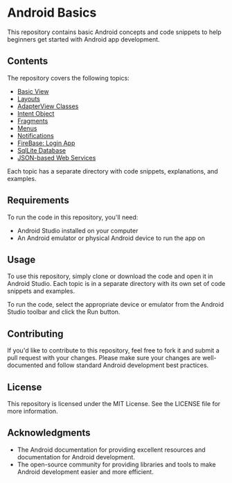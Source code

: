 # Android Basics

This repository contains basic Android concepts and code snippets to help beginners get started with Android app development.

## Contents

The repository covers the following topics:

- [Basic View](./Basic%20Views.md)
- [Layouts](./Layouts.md)
- [AdapterView Classes](./AdapterView%20Class.md)
- [Intent Object](./Intent%20Object.md)
- [Fragments](./Fragment.md)
- [Menus](./Menu.md)
- [Notifications](./Notifications.md)
- [FireBase: Login App](./FireBase:%20Login%20App.md)
- [SqlLite Database](./SqlLite.md)
- [JSON-based Web Services](./JSON%20based%20Web%20Services.md)

Each topic has a separate directory with code snippets, explanations, and examples.

## Requirements

To run the code in this repository, you'll need:

- Android Studio installed on your computer
- An Android emulator or physical Android device to run the app on

## Usage

To use this repository, simply clone or download the code and open it in Android Studio. Each topic is in a separate directory with its own set of code snippets and examples.

To run the code, select the appropriate device or emulator from the Android Studio toolbar and click the Run button.

## Contributing

If you'd like to contribute to this repository, feel free to fork it and submit a pull request with your changes. Please make sure your changes are well-documented and follow standard Android development best practices.

## License

This repository is licensed under the MIT License. See the LICENSE file for more information.

## Acknowledgments

- The Android documentation for providing excellent resources and documentation for Android development.
- The open-source community for providing libraries and tools to make Android development easier and more efficient.
